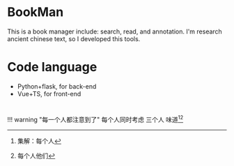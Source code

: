 # BookMan
This is a book manager include: search, read, and annotation. I'm research ancient chinese text, so I developed this tools.

# Code language
- Python+flask, for back-end
- Vue+TS, for front-end

# 
!!! warning "每一个人都注意到了"
    每个人同时考虑
    三个人
    味道[^1][^2]

[^1]: 集解：每个人
[^2]: 每个人[^3]他们
[^3]:他们的人一般都有一些问题看起来如何呢？


